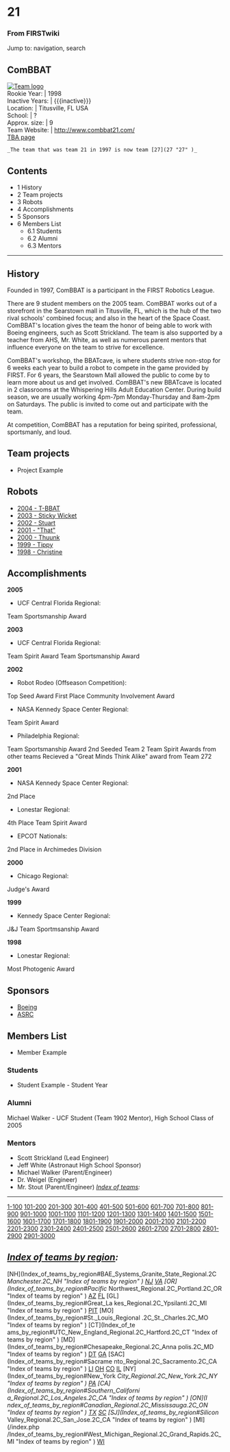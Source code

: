 # 21

### From FIRSTwiki

Jump to: navigation, search

ComBBAT  
---  
[![Team logo](/media/b/b2/Theteamlogo.jpg)](Image:Theteamlogo.jpg
"Team logo" )  
Rookie Year: | 1998  
Inactive Years: | {{{inactive}}}  
Location: | Titusville, FL USA  
School: | ?  
Approx. size: | 9  
Team Website: | <http://www.combbat21.com/>  
[TBA page](http://www.thebluealliance.net/tbatv/team.php?team=21
"http://www.thebluealliance.net/tbatv/team.php?team=21" )  
  
  

    _The team that was team 21 in 1997 is now team [27](27 "27" )_

  

## Contents

  * 1 History
  * 2 Team projects
  * 3 Robots
  * 4 Accomplishments
  * 5 Sponsors
  * 6 Members List
    * 6.1 Students
    * 6.2 Alumni
    * 6.3 Mentors  
---  
  

## History

Founded in 1997, ComBBAT is a participant in the FIRST Robotics League.

There are 9 student members on the 2005 team. ComBBAT works out of a
storefront in the Searstown mall in Titusville, FL, which is the hub of the
two rival schools' combined focus; and also in the heart of the Space Coast.
ComBBAT's location gives the team the honor of being able to work with Boeing
engineers, such as Scott Strickland. The team is also supported by a teacher
from AHS, Mr. White, as well as numerous parent mentors that influence
everyone on the team to strive for excellence.

ComBBAT's workshop, the BBATcave, is where students strive non-stop for 6
weeks each year to build a robot to compete in the game provided by FIRST. For
6 years, the Searstown Mall allowed the public to come by to learn more about
us and get involved. ComBBAT's new BBATcave is located in 2 classrooms at the
Whispering Hills Adult Education Center. During build season, we are usually
working 4pm-7pm Monday-Thursday and 8am-2pm on Saturdays. The public is
invited to come out and participate with the team.

At competition, ComBBAT has a reputation for being spirited, professional,
sportsmanly, and loud.


## Team projects

  * Project Example 


## Robots

  * [2004 - T-BBAT](21_in_2004 "21 in 2004" )
  * [2003 - Sticky Wicket](21_in_2003 "21 in 2003" )
  * [2002 - Stuart](21_in_2002 "21 in 2002" )
  * [2001 - "That"](21_in_2001 "21 in 2001" )
  * [2000 - Thuunk](21_in_2000 "21 in 2000" )
  * [1999 - Tippy](21_in_1999 "21 in 1999" )
  * [1998 - Christine](21_in_1998 "21 in 1998" )


## Accomplishments

**2005**

  * UCF Central Florida Regional: 

Team Sportsmanship Award

  
**2003**

  * UCF Central Florida Regional: 

Team Spirit Award Team Sportsmanship Award

  
**2002**

  * Robot Rodeo (Offseason Competition): 

Top Seed Award First Place Community Involvement Award

  * NASA Kennedy Space Center Regional: 

Team Spirit Award

  * Philadelphia Regional: 

Team Sportsmanship Award 2nd Seeded Team 2 Team Spirit Awards from other teams
Recieved a "Great Minds Think Alike" award from Team 272

**2001**

  * NASA Kennedy Space Center Regional: 

2nd Place

  * Lonestar Regional: 

4th Place Team Spirit Award

  * EPCOT Nationals: 

2nd Place in Archimedes Division

**2000**

  * Chicago Regional: 

Judge's Award

**1999**

  * Kennedy Space Center Regional: 

J&amp;J Team Sportmsanship Award

  
**1998**

  * Lonestar Regional: 

Most Photogenic Award


## Sponsors

  * [Boeing](http://www.boeing.com "http://www.boeing.com" )
  * [ASRC](http://www.ustdc.com/ "http://www.ustdc.com/" )


## Members List

  * Member Example 


### Students

  * Student Example - Student Year 


### Alumni

Michael Walker - UCF Student (Team 1902 Mentor), High School Class of 2005


### Mentors

  * Scott Strickland (Lead Engineer) 
  * Jeff White (Astronaut High School Sponsor) 
  * Michael Walker (Parent/Engineer) 
  * Dr. Weigel (Engineer) 
  * Mr. Stout (Parent/Engineer) 
_[Index of teams](Index_of_teams "Index of teams" ):_  
---  
  
[1-100](Index_of_teams#1-100 "Index of teams" )
[101-200](Index_of_teams#101-200 "Index of teams" )
[201-300](Index_of_teams#201-300 "Index of teams" )
[301-400](Index_of_teams#301-400 "Index of teams" )
[401-500](Index_of_teams#401-500 "Index of teams" )
[501-600](Index_of_teams#501-600 "Index of teams" )
[601-700](Index_of_teams#601-700 "Index of teams" )
[701-800](Index_of_teams#701-800 "Index of teams" )
[801-900](Index_of_teams#801-900 "Index of teams" )
[901-1000](Index_of_teams#901-1000 "Index of teams" )
[1001-1100](Index_of_teams#1001-1100 "Index of teams" )
[1101-1200](Index_of_teams#1101-1200 "Index of teams" )
[1201-1300](Index_of_teams#1201-1300 "Index of teams" )
[1301-1400](Index_of_teams#1301-1400 "Index of teams" )
[1401-1500](Index_of_teams#1401-1500 "Index of teams" )
[1501-1600](Index_of_teams#1501-1600 "Index of teams" )
[1601-1700](Index_of_teams#1601-1700 "Index of teams" )
[1701-1800](Index_of_teams#1701-1800 "Index of teams" )
[1801-1900](Index_of_teams#1801-1900 "Index of teams" )
[1901-2000](Index_of_teams#1901-2000 "Index of teams" )
[2001-2100](Index_of_teams#2001-2100 "Index of teams" )
[2101-2200](Index_of_teams#2101-2200 "Index of teams" )
[2201-2300](Index_of_teams#2201-2300 "Index of teams" )
[2301-2400](Index_of_teams#2301-2400 "Index of teams" )
[2401-2500](Index_of_teams#2401-2500 "Index of teams" )
[2501-2600](Index_of_teams#2501-2600 "Index of teams" )
[2601-2700](Index_of_teams#2601-2700 "Index of teams" )
[2701-2800](Index_of_teams#2701-2800 "Index of teams" )
[2801-2900](Index_of_teams#2801-2900 "Index of teams" )
[2901-3000](Index_of_teams#2901-3000 "Index of teams" )  
  
_[Index of teams by region](Index_of_teams_by_region "Index of
teams by region" ):_  
---  
  
[NH](Index_of_teams_by_region#BAE_Systems_Granite_State_Regional.2C
_Manchester.2C_NH "Index of teams by region" )
[NJ](Index_of_teams_by_region#New_Jersey_Regional.2C_Trenton.2C_NJ
"Index of teams by region" )
[VA](Index_of_teams_by_region#NASA.2FVCU_Regional.2C_Richmond.2C_VA
"Index of teams by region" ) [OR](Index_of_teams_by_region#Pacific_
Northwest_Regional.2C_Portland.2C_OR "Index of teams by region" )
[AZ](Index_of_teams_by_region#Arizona_Regional.2C_Phoenix.2C_AZ
"Index of teams by region" )
[FL](Index_of_teams_by_region#Florida_Regional.2C_Orlando.2C_FL
"Index of teams by region" ) [GL](Index_of_teams_by_region#Great_La
kes_Regional.2C_Ypsilanti.2C_MI "Index of teams by region" ) [PIT](
Index_of_teams_by_region#Pittsburgh_Regional.2C_Pittsburgh.2C_PA "Index of
teams by region" ) [MO](Index_of_teams_by_region#St._Louis_Regional
.2C_St._Charles.2C_MO "Index of teams by region" ) [CT](Index_of_te
ams_by_region#UTC_New_England_Regional.2C_Hartford.2C_CT "Index of teams by
region" ) [MD](Index_of_teams_by_region#Chesapeake_Regional.2C_Anna
polis.2C_MD "Index of teams by region" )
[DT](Index_of_teams_by_region#Detroit_Regional.2C_Detroit.2C_MI
"Index of teams by region" )
[GA](Index_of_teams_by_region#Peachtree_Regional.2C_Duluth.2C_GA
"Index of teams by region" ) [SAC](Index_of_teams_by_region#Sacrame
nto_Regional.2C_Sacramento.2C_CA "Index of teams by region" ) [LI](
Index_of_teams_by_region#SBPLI_Long_Island_Regional.2C_Brentwood.2C_NY "Index
of teams by region" )
[OH](Index_of_teams_by_region#Buckeye_Regional.2C_Cleveland.2C_OH
"Index of teams by region" )
[CO](Index_of_teams_by_region#Colorado_Regional.2C_Denver.2C_CO
"Index of teams by region" )
[IL](Index_of_teams_by_region#Midwest_Regional.2C_Evanston.2C_IL
"Index of teams by region" ) [NY](Index_of_teams_by_region#New_York
_City_Regional.2C_New_York.2C_NY "Index of teams by region" ) [PA](
Index_of_teams_by_region#Philadelphia_Regional.2C_Philadelphia.2C_PA "Index of
teams by region" ) [CA](Index_of_teams_by_region#Southern_Californi
a_Regional.2C_Los_Angeles.2C_CA "Index of teams by region" ) [ON](I
ndex_of_teams_by_region#Canadian_Regional.2C_Mississauga.2C_ON "Index of teams
by region" )
[TX](Index_of_teams_by_region#Lone_Star_Regional.2C_Houston.2C_TX
"Index of teams by region" )
[SC](Index_of_teams_by_region#Palmetto_Regional.2C_Columbia.2C_SC
"Index of teams by region" ) [SJ](Index_of_teams_by_region#Silicon_
Valley_Regional.2C_San_Jose.2C_CA "Index of teams by region" ) [MI](/index.php
/Index_of_teams_by_region#West_Michigan_Regional.2C_Grand_Rapids.2C_MI "Index
of teams by region" )
[WI](Index_of_teams_by_region#Wisconsin_Regional.2C_Milwaukee.2C_WI
"Index of teams by region" )  
  

